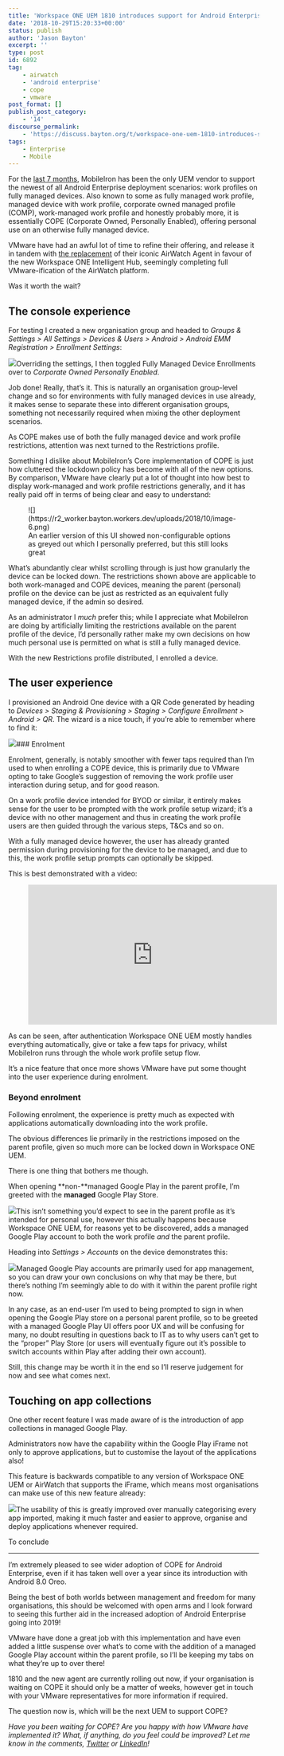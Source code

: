 ```yaml
---
title: 'Workspace ONE UEM 1810 introduces support for Android Enterprise fully managed devices with work profiles'
date: '2018-10-29T15:20:33+00:00'
status: publish
author: 'Jason Bayton'
excerpt: ''
type: post
id: 6892
tag:
    - airwatch
    - 'android enterprise'
    - cope
    - vmware
post_format: []
publish_post_category:
    - '14'
discourse_permalink:
    - 'https://discuss.bayton.org/t/workspace-one-uem-1810-introduces-support-for-android-enterprise-fully-managed-devices-with-work-profiles/232'
tags:
    - Enterprise
    - Mobile
---
```

For the [last 7 months](/2018/03/mobileiron-launch-android-enterprise-work-profiles-on-fully-managed-devices/), MobileIron has been the only UEM vendor to support the newest of all Android Enterprise deployment scenarios: work profiles on fully managed devices. Also known to some as fully managed work profile, managed device with work profile, corporate owned managed profile (COMP), work-managed work profile and honestly probably more, it is essentially COPE (Corporate Owned, Personally Enabled), offering personal use on an otherwise fully managed device.

VMware have had an awful lot of time to refine their offering, and release it in tandem with [the replacement](https://blogs.vmware.com/euc/2018/10/workspace-one-intelligent-hub.html) of their iconic AirWatch Agent in favour of the new Workspace ONE Intelligent Hub, seemingly completing full VMware-ification of the AirWatch platform.

Was it worth the wait?

The console experience
----------------------

For testing I created a new organisation group and headed to *Groups &amp; Settings &gt; All Settings &gt; Devices &amp; Users &gt; Android &gt; Android EMM Registration* *&gt; Enrollment Settings*:

![](https://r2_worker.bayton.workers.dev/uploads/2018/10/image-8.png)Overriding the settings, I then toggled Fully Managed Device Enrollments over to *Corporate Owned Personally Enabled*.

Job done! Really, that’s it. This is naturally an organisation group-level change and so for environments with fully managed devices in use already, it makes sense to separate these into different organisation groups, something not necessarily required when mixing the other deployment scenarios.

As COPE makes use of both the fully managed device and work profile restrictions, attention was next turned to the Restrictions profile.

Something I dislike about MobileIron’s Core implementation of COPE is just how cluttered the lockdown policy has become with all of the new options. By comparison, VMware have clearly put a lot of thought into how best to display work-managed and work profile restrictions generally, and it has really paid off in terms of being clear and easy to understand:

<figure class="wp-block-image">![](https://r2_worker.bayton.workers.dev/uploads/2018/10/image-6.png)<figcaption>An earlier version of this UI showed non-configurable options as greyed out which I personally preferred, but this still looks great</figcaption></figure>What’s abundantly clear whilst scrolling through is just how granularly the device can be locked down. The restrictions shown above are applicable to both work-managed and COPE devices, meaning the parent (personal) profile on the device can be just as restricted as an equivalent fully managed device, if the admin so desired.

As an administrator I *much* prefer this; while I appreciate what MobileIron are doing by artificially limiting the restrictions available on the parent profile of the device, I’d personally rather make my own decisions on how much personal use is permitted on what is still a fully managed device.

With the new Restrictions profile distributed, I enrolled a device.

The user experience
-------------------

I provisioned an Android One device with a QR Code generated by heading to *Devices &gt; Staging &amp; Provisioning &gt; Staging &gt; Configure Enrollment &gt; Android &gt; QR*. The wizard is a nice touch, if you’re able to remember where to find it:

![](https://r2_worker.bayton.workers.dev/uploads/2018/10/image-9.png)### Enrolment

Enrolment, generally, is notably smoother with fewer taps required than I’m used to when enrolling a COPE device, this is primarily due to VMware opting to take Google’s suggestion of removing the work profile user interaction during setup, and for good reason.

On a work profile device intended for BYOD or similar, it entirely makes sense for the user to be prompted with the work profile setup wizard; it’s a device with no other management and thus in creating the work profile users are then guided through the various steps, T&amp;Cs and so on.

With a fully managed device however, the user has already granted permission during provisioning for the device to be managed, and due to this, the work profile setup prompts can optionally be skipped.

This is best demonstrated with a video:

<figure class="wp-block-embed-youtube wp-block-embed is-type-video is-provider-youtube wp-embed-aspect-16-9 wp-has-aspect-ratio"><div class="wp-block-embed__wrapper"><iframe allow="autoplay; encrypted-media" allowfullscreen="" frameborder="0" height="281" loading="lazy" src="https://www.youtube.com/embed/QSJu3xFzjMw?feature=oembed" width="500"></iframe></div></figure>As can be seen, after authentication Workspace ONE UEM mostly handles everything automatically, give or take a few taps for privacy, whilst MobileIron runs through the whole work profile setup flow.

It’s a nice feature that once more shows VMware have put some thought into the user experience during enrolment.

### Beyond enrolment

Following enrolment, the experience is pretty much as expected with applications automatically downloading into the work profile.

The obvious differences lie primarily in the restrictions imposed on the parent profile, given so much more can be locked down in Workspace ONE UEM.

There is one thing that bothers me though.

When opening **non-**managed Google Play in the parent profile, I’m greeted with the **managed** Google Play Store.

![](https://r2_worker.bayton.workers.dev/uploads/2018/10/image-10-e1540760201809.png)This isn’t something you’d expect to see in the parent profile as it’s intended for personal use, however this actually happens because Workspace ONE UEM, for reasons yet to be discovered, adds a managed Google Play account to both the work profile *and* the parent profile.

Heading into *Settings &gt; Accounts* on the device demonstrates this:

![](https://r2_worker.bayton.workers.dev/uploads/2018/10/image-11.png)Managed Google Play accounts are primarily used for app management, so you can draw your own conclusions on why that may be there, but there’s nothing I’m seemingly able to do with it within the parent profile right now.

In any case, as an end-user I’m used to being prompted to sign in when opening the Google Play store on a personal parent profile, so to be greeted with a managed Google Play UI offers poor UX and will be confusing for many, no doubt resulting in questions back to IT as to why users can’t get to the “proper” Play Store (or users will eventually figure out it’s possible to switch accounts within Play after adding their own account).

Still, this change may be worth it in the end so I’ll reserve judgement for now and see what comes next.

Touching on app collections
---------------------------

One other recent feature I was made aware of is the introduction of app collections in managed Google Play.

Administrators now have the capability within the Google Play iFrame not only to approve applications, but to customise the layout of the applications also!

This feature is backwards compatible to any version of Workspace ONE UEM or AirWatch that supports the iFrame, which means most organisations can make use of this new feature already:

![](https://r2_worker.bayton.workers.dev/uploads/2018/10/image-12.png)The usability of this is greatly improved over manually categorising every app imported, making it much faster and easier to approve, organise and deploy applications whenever required.

To conclude  

--------------

I’m extremely pleased to see wider adoption of COPE for Android Enterprise, even if it has taken well over a year since its introduction with Android 8.0 Oreo.

Being the best of both worlds between management and freedom for many organisations, this should be welcomed with open arms and I look forward to seeing this further aid in the increased adoption of Android Enterprise going into 2019!

VMware have done a great job with this implementation and have even added a little suspense over what’s to come with the addition of a managed Google Play account within the parent profile, so I’ll be keeping my tabs on what they’re up to over there!

1810 and the new agent are currently rolling out now, if your organisation is waiting on COPE it should only be a matter of weeks, however get in touch with your VMware representatives for more information if required.

The question now is, which will be the next UEM to support COPE?

*Have you been waiting for COPE? Are you happy with how VMware have implemented it? What, if anything, do you feel could be improved? Let me know in the comments, [Twitter](https://twitter.com/jasonbayton) or [LinkedIn](https://linkedin.com/in/jasonbayton)!*
